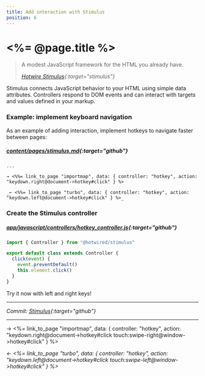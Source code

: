 ```yaml
---
title: Add interaction with Stimulus
position: 6
---
```


# <%= @page.title %>

> A modest JavaScript framework for the HTML you already have.
>
> _[Hotwire Stimulus](https://stimulus.hotwired.dev){:target="stimulus"}_

Stimulus connects JavaScript behavior to your HTML using simple data attributes. Controllers respond to DOM events and can interact with targets and values defined in your markup.

### Example: implement keyboard navigation

As an example of adding interaction, implement hotkeys to navigate faster between pages:

##### _[content/pages/stimulus.md](https://github.com/fcatuhe/rails-static/blob/b6170767207c038fe4e518a889d7cbcfdee4ffa0/content/pages/stimulus.md?plain=1#L49){:target="github"}_

```erb
...

→ <%%= link_to_page "importmap", data: { controller: "hotkey", action: "keydown.right@document->hotkey#click" } %>

_← <%%= link_to_page "turbo", data: { controller: "hotkey", action: "keydown.left@document->hotkey#click" } %>_
```

### Create the Stimulus controller

##### _[app/javascript/controllers/hotkey_controller.js](https://github.com/fcatuhe/rails-static/blob/b6170767207c038fe4e518a889d7cbcfdee4ffa0/app/javascript/controllers/hotkey_controller.js){:target="github"}_

```javascript
import { Controller } from "@hotwired/stimulus"

export default class extends Controller {
  click(event) {
    event.preventDefault()
    this.element.click()
  }
}
```

Try it now with left and right keys!

---

_Commit: [Stimulus](https://github.com/fcatuhe/rails-static/commit/b6170767207c038fe4e518a889d7cbcfdee4ffa0){:target="github"}_

---

→ <%= link_to_page "importmap", data: { controller: "hotkey", action: "keydown.right@document->hotkey#click touch:swipe-right@window->hotkey#click" } %>

_← <%= link_to_page "turbo", data: { controller: "hotkey", action: "keydown.left@document->hotkey#click touch:swipe-left@window->hotkey#click" } %>_
